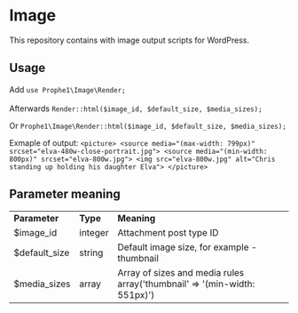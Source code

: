 # Image
This repository contains with image output scripts for WordPress.

## Usage
Add `use Prophe1\Image\Render;`<br>
<br>
Afterwards `Render::html($image_id, $default_size, $media_sizes);`

Or `Prophe1\Image\Render::html($image_id, $default_size, $media_sizes);`

Exmaple of output:
`<picture>
  <source media="(max-width: 799px)" srcset="elva-480w-close-portrait.jpg">
  <source media="(min-width: 800px)" srcset="elva-800w.jpg">
  <img src="elva-800w.jpg" alt="Chris standing up holding his daughter Elva">
</picture>`

## Parameter meaning
<table>
<tr>
<td><b>Parameter</b></td>
<td><b>Type</b></td>
<td><b>Meaning</b></td>
</tr>
<tr>
<td>$image_id</td>
<td>integer</td>
<td>Attachment post type ID</td>
</tr>
<tr>
<td>$default_size</td>
<td>string</td>
<td>Default image size, for example - thumbnail</td>
</tr>
<tr>
<td>$media_sizes</td>
<td>array</td>
<td>Array of sizes and media rules <br> array('thumbnail' => '(min-width: 551px)')</td>
</tr>
</table>
